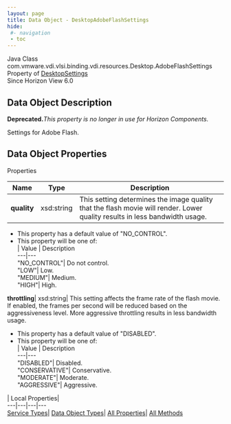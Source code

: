 ```yaml
---
layout: page
title: Data Object - DesktopAdobeFlashSettings
hide:
 #- navigation
 - toc
---
```






Java Class
    com.vmware.vdi.vlsi.binding.vdi.resources.Desktop.AdobeFlashSettings  
Property of
     [DesktopSettings](vdi.resources.Desktop.DesktopSettings.md#field_detail)  
Since 
    Horizon View 6.0

## Data Object Description 

**Deprecated.**_This property is no longer in use for Horizon Components._

Settings for Adobe Flash. 

## Data Object Properties

Properties

Name |  Type |  Description   
---|---|---  
**quality**|  xsd:string|  This setting determines the image quality that the flash movie will render. Lower quality results in less bandwidth usage.   


  * This property has a default value of "NO_CONTROL".
  * This property will be one of:  
|  Value |  Description   
---|---  
"NO_CONTROL"| Do not control.  
"LOW"| Low.  
"MEDIUM"| Medium.  
"HIGH"| High.  

  
**throttling**|  xsd:string|  This setting affects the frame rate of the flash movie. If enabled, the frames per second will be reduced based on the aggressiveness level. More aggressive throttling results in less bandwidth usage.   


  * This property has a default value of "DISABLED".
  * This property will be one of:  
|  Value |  Description   
---|---  
"DISABLED"| Disabled.  
"CONSERVATIVE"| Conservative.  
"MODERATE"| Moderate.  
"AGGRESSIVE"| Aggressive.  

  
  
  
 | Local Properties|   
---|---|---|---  
[Service Types](index-mo_types.md)| [Data Object Types](index-do_types.md)| [All Properties](index-properties.md)| [All Methods](index-methods.md)  
  
  

